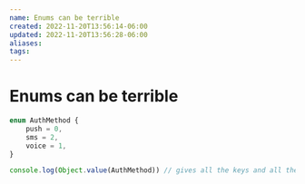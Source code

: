 ```yaml
---
name: Enums can be terrible
created: 2022-11-20T13:56:14-06:00
updated: 2022-11-20T13:56:28-06:00
aliases: 
tags: 
---
```

# Enums can be terrible

```typescript
enum AuthMethod {
	push = 0,
	sms = 2,
	voice = 1,
}

console.log(Object.value(AuthMethod)) // gives all the keys and all the values


```



